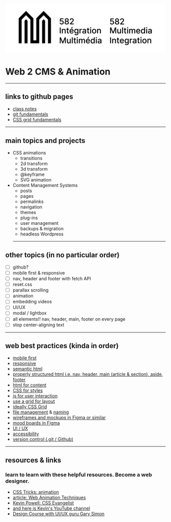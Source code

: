 ![582 Multimedia](https://github.com/582Multimedia/.github/blob/main/img/logo/logo_582_bil_k.png)

# Web 2 CMS &amp; Animation
---


## links to github pages
- [class notes](https://github.com/582Multimedia/web2_cms_animation/blob/main/notes.md)
- [git fundamentals](https://github.com/582Multimedia/web2_cms_animation/blob/main/git_fundamentals.md)
- [CSS grid fundamentals](https://github.com/582Multimedia/web2_cms_animation/blob/main/CSS_grid_fundamentals.md)

---

## main topics and projects

- CSS animations
  - transitions
  - 2d transform
  - 3d transform
  - @keyframe
  - SVG animation
- Content Management Systems
  - posts
  - pages
  - permalinks
  - navigation
  - themes
  - plug-ins
  - user management
  - backups & migration
  - headless Wordpress
  ***

## other topics (in no particular order)

- [ ] github?
- [ ] mobile first & responsive
- [ ] nav, header and footer with fetch API
- [ ] reset.css
- [ ] parallax scrolling
- [ ] animation
- [ ] embedding videos
- [ ] UI/UX
- [ ] modal / lightbox
- [ ] all elements!! nav, header, main, footer on every page
- [ ] stop center-aligning text

---

## web best practices (kinda in order)

- [mobile first](https://www.lukew.com/resources/mobile_first.asp)
- [responsive](https://alistapart.com/article/responsive-web-design/)
- [semantic html](https://www.semrush.com/blog/semantic-html5-guide/)
- [properly structured html i.e. nav, header, main (article & section), aside, footer](https://developer.mozilla.org/en-US/docs/Glossary/Semantics)
- [html for content](https://earthstrongdigital.com/tech-talk/understanding-web-standards-html-css-and-javascript/)
- [CSS for styles](https://developer.mozilla.org/en-US/docs/Web/CSS)
- [js for user interaction](https://developer.mozilla.org/en-US/docs/Web/JavaScript)
- [use a grid for layout](https://www.uxdesigninstitute.com/blog/how-to-use-grids-in-web-design/)
- [ideally CSS Grid](https://css-tricks.com/snippets/css/complete-guide-grid/)
- [file management](https://developer.mozilla.org/en-US/docs/Learn_web_development/Getting_started/Environment_setup/Dealing_with_files) & [naming](https://learntheweb.courses/topics/naming-conventions/)
- [wireframes and mockups in Figma or similar](https://www.figma.com/resource-library/wireframe-vs-mockup/)
- [mood boards in Figma](https://www.figma.com/resource-library/how-to-make-a-mood-board/)
- [UI / UX](https://99designs.com/blog/web-digital/web-design-development-ui-ux-difference/)
- [accessibility](https://www.wcag.com/)
- [version control (.git / Github)](https://github.com/582Multimedia/git-basics)

---

## resources & links

### learn to learn with these helpful resources. Become a web designer.

- [CSS Tricks: animation](https://css-tricks.com/almanac/properties/a/animation/)
- [article: Web Animation Techniques](https://www.freecodecamp.org/news/web-animation-css-vs-javascript/)
- [Kevin Powell: CSS Evangelist](https://www.kevinpowell.co/)
- [and here is Kevin's YouTube channel](https://www.youtube.com/kevinpowell)
- [Design Course with UI/UX guru Gary Simon](https://www.youtube.com/@DesignCourse)
